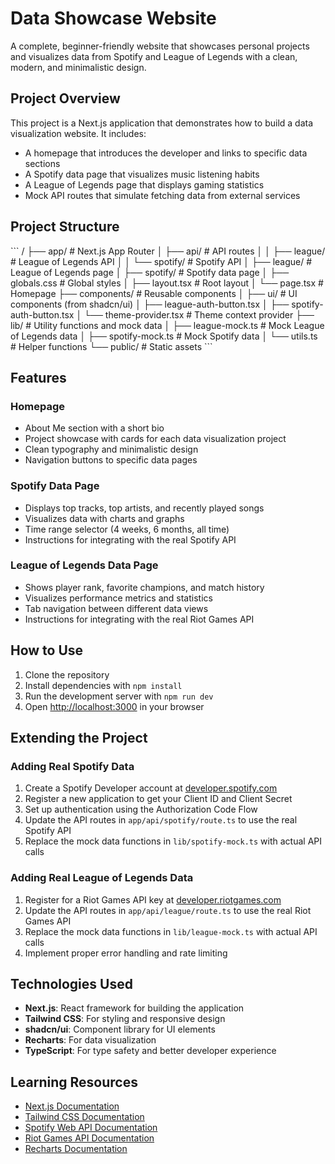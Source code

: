 # Data Showcase Website

A complete, beginner-friendly website that showcases personal projects and visualizes data from Spotify and League of Legends with a clean, modern, and minimalistic design.

## Project Overview

This project is a Next.js application that demonstrates how to build a data visualization website. It includes:

- A homepage that introduces the developer and links to specific data sections
- A Spotify data page that visualizes music listening habits
- A League of Legends page that displays gaming statistics
- Mock API routes that simulate fetching data from external services

## Project Structure

\`\`\`
/
├── app/                    # Next.js App Router
│   ├── api/                # API routes
│   │   ├── league/         # League of Legends API
│   │   └── spotify/        # Spotify API
│   ├── league/             # League of Legends page
│   ├── spotify/            # Spotify data page
│   ├── globals.css         # Global styles
│   ├── layout.tsx          # Root layout
│   └── page.tsx            # Homepage
├── components/             # Reusable components
│   ├── ui/                 # UI components (from shadcn/ui)
│   ├── league-auth-button.tsx
│   ├── spotify-auth-button.tsx
│   └── theme-provider.tsx  # Theme context provider
├── lib/                    # Utility functions and mock data
│   ├── league-mock.ts      # Mock League of Legends data
│   ├── spotify-mock.ts     # Mock Spotify data
│   └── utils.ts            # Helper functions
└── public/                 # Static assets
\`\`\`

## Features

### Homepage
- About Me section with a short bio
- Project showcase with cards for each data visualization project
- Clean typography and minimalistic design
- Navigation buttons to specific data pages

### Spotify Data Page
- Displays top tracks, top artists, and recently played songs
- Visualizes data with charts and graphs
- Time range selector (4 weeks, 6 months, all time)
- Instructions for integrating with the real Spotify API

### League of Legends Data Page
- Shows player rank, favorite champions, and match history
- Visualizes performance metrics and statistics
- Tab navigation between different data views
- Instructions for integrating with the real Riot Games API

## How to Use

1. Clone the repository
2. Install dependencies with `npm install`
3. Run the development server with `npm run dev`
4. Open [http://localhost:3000](http://localhost:3000) in your browser

## Extending the Project

### Adding Real Spotify Data

1. Create a Spotify Developer account at [developer.spotify.com](https://developer.spotify.com)
2. Register a new application to get your Client ID and Client Secret
3. Set up authentication using the Authorization Code Flow
4. Update the API routes in `app/api/spotify/route.ts` to use the real Spotify API
5. Replace the mock data functions in `lib/spotify-mock.ts` with actual API calls

### Adding Real League of Legends Data

1. Register for a Riot Games API key at [developer.riotgames.com](https://developer.riotgames.com)
2. Update the API routes in `app/api/league/route.ts` to use the real Riot Games API
3. Replace the mock data functions in `lib/league-mock.ts` with actual API calls
4. Implement proper error handling and rate limiting

## Technologies Used

- **Next.js**: React framework for building the application
- **Tailwind CSS**: For styling and responsive design
- **shadcn/ui**: Component library for UI elements
- **Recharts**: For data visualization
- **TypeScript**: For type safety and better developer experience

## Learning Resources

- [Next.js Documentation](https://nextjs.org/docs)
- [Tailwind CSS Documentation](https://tailwindcss.com/docs)
- [Spotify Web API Documentation](https://developer.spotify.com/documentation/web-api)
- [Riot Games API Documentation](https://developer.riotgames.com/docs/lol)
- [Recharts Documentation](https://recharts.org/en-US/)

